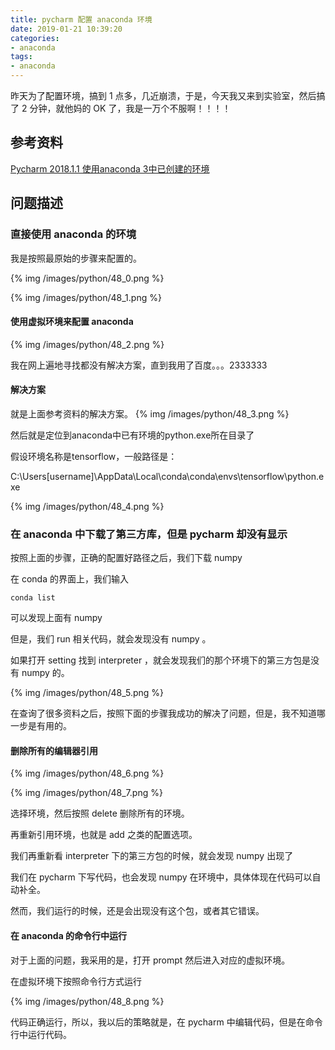 ```yaml
---
title: pycharm 配置 anaconda 环境
date: 2019-01-21 10:39:20
categories:
- anaconda
tags:
- anaconda
---
```

昨天为了配置环境，搞到 1 点多，几近崩溃，于是，今天我又来到实验室，然后搞了 2 分钟，就他妈的 OK 了，我是一万个不服啊！！！！

<!-- more -->

## 参考资料

[Pycharm 2018.1.1 使用anaconda 3中已创建的环境](https://blog.csdn.net/anjingshen/article/details/80038316)

## 问题描述
### 直接使用 anaconda 的环境

我是按照最原始的步骤来配置的。

{% img /images/python/48_0.png %}

{% img /images/python/48_1.png %}

#### 使用虚拟环境来配置 anaconda

{% img /images/python/48_2.png %}

我在网上遍地寻找都没有解决方案，直到我用了百度。。。2333333

#### 解决方案

就是上面参考资料的解决方案。
{% img /images/python/48_3.png %}


然后就是定位到anaconda中已有环境的python.exe所在目录了

假设环境名称是tensorflow，一般路径是：

C:\Users\[username]\AppData\Local\conda\conda\envs\tensorflow\python.exe

{% img /images/python/48_4.png %}

### 在 anaconda 中下载了第三方库，但是 pycharm 却没有显示

按照上面的步骤，正确的配置好路径之后，我们下载 numpy 

在 conda 的界面上，我们输入

	conda list
	
可以发现上面有 numpy

但是，我们 run 相关代码，就会发现没有 numpy 。

如果打开 setting 找到 interpreter ，就会发现我们的那个环境下的第三方包是没有 numpy 的。

{% img /images/python/48_5.png %}

在查询了很多资料之后，按照下面的步骤我成功的解决了问题，但是，我不知道哪一步是有用的。

#### 删除所有的编辑器引用

{% img /images/python/48_6.png %}

{% img /images/python/48_7.png %}

选择环境，然后按照 delete 删除所有的环境。

再重新引用环境，也就是 add 之类的配置选项。

我们再重新看 interpreter 下的第三方包的时候，就会发现 numpy 出现了

我们在 pycharm 下写代码，也会发现 numpy 在环境中，具体体现在代码可以自动补全。

然而，我们运行的时候，还是会出现没有这个包，或者其它错误。

#### 在 anaconda 的命令行中运行

对于上面的问题，我采用的是，打开 prompt 然后进入对应的虚拟环境。

在虚拟环境下按照命令行方式运行

{% img /images/python/48_8.png %}

代码正确运行，所以，我以后的策略就是，在 pycharm 中编辑代码，但是在命令行中运行代码。









